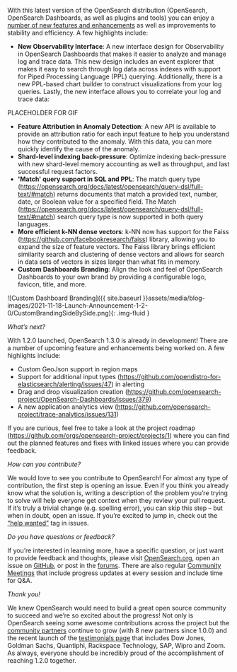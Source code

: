 With this latest version of the OpenSearch distribution (OpenSearch, OpenSearch Dashboards, as well as plugins and tools) you can enjoy a [number of new features and enhancements](http://www.example.com/release-notes-1.2.0) as well as improvements to stability and efficiency. A few highlights include:

* **New Observability Interface**: A new interface design for Observability in OpenSearch Dashboards that makes it easier to analyze and manage log and trace data. This new design includes an event explorer that makes it easy to search through log data across indexes with support for Piped Processing Language (PPL) querying. Additionally, there is a new PPL-based chart builder to construct visualizations from your log queries. Lastly, the new interface allows you to correlate your log and trace data:

PLACEHOLDER FOR GIF

* **Feature Attribution in Anomaly Detection**: A new API is available to provide an attribution ratio for each input feature to help you understand how they contributed to the anomaly. With this data, you can more quickly identify the cause of the anomaly.
* **Shard-level indexing back-pressure**: Optimize indexing back-pressure with new shard-level memory accounting as well as throughput, and last successful request factors.
* **'Match' query support in SQL and PPL**:  The match query type (https://opensearch.org/docs/latest/opensearch/query-dsl/full-text/#match) returns documents that match a provided text, number, date, or Boolean value for a specified field. The Match (https://opensearch.org/docs/latest/opensearch/query-dsl/full-text/#match) search query type is now supported in both query languages.
* **More efficient k-NN dense vectors**: k-NN now has support for the Faiss (https://github.com/facebookresearch/faiss) library, allowing you to expand the size of feature vectors. The Faiss library brings efficient similarity search and clustering of dense vectors and allows for search in data sets of vectors in sizes larger than what fits in memory. 
* **Custom Dashboards Branding**: Align the look and feel of OpenSearch Dashboards to your own brand by providing a configurable logo, favicon, title, and more. 

![Custom Dashboard Branding]({{ site.baseurl }}assets/media/blog-images/2021-11-18-Launch-Announcement-1-2-0/CustomBrandingSideBySide.png){: .img-fluid }

*What’s next?*

With 1.2.0 launched, OpenSearch 1.3.0 is already in development! There are a number of upcoming feature and enhancements being worked on. A few highlights include:

* Custom GeoJson support in region maps
* Support for additional input types (https://github.com/opendistro-for-elasticsearch/alerting/issues/47) in alerting
* Drag and drop visualization creation (https://github.com/opensearch-project/OpenSearch-Dashboards/issues/379) 
* A new application analytics view (https://github.com/opensearch-project/trace-analytics/issues/131)

If you are curious, feel free to take a look at the project roadmap (https://github.com/orgs/opensearch-project/projects/1) where you can find out the planned features and fixes with linked issues where you can provide feedback. 

*How can you contribute?*

We would love to see you contribute to OpenSearch! For almost any type of contribution, the first step is opening an issue. Even if you think you already know what the solution is, writing a description of the problem you’re trying to solve will help everyone get context when they review your pull request. If it’s truly a trivial change (e.g. spelling error), you can skip this step – but when in doubt, open an issue. If you’re excited to jump in, check out the [“help wanted”](https://github.com/opensearch-project/OpenSearch/issues?q=is%3Aissue+is%3Aopen+label%3A%22help+wanted%22) tag in issues.

*Do you have questions or feedback?*

If you’re interested in learning more, have a specific question, or just want to provide feedback and thoughts, please visit [OpenSearch.org](https://opensearch.org/), open an issue on [GitHub](https://github.com/opensearch-project/OpenSearch/issues), or post in the [forums](https://discuss.opendistrocommunity.dev/). There are also regular [Community Meetings](https://opensearch.org/events/) that include progress updates at every session and include time for Q&A.

*Thank you!*

We knew OpenSearch would need to build a great open source community to succeed and we’re so excited about the progress! Not only is OpenSearch seeing some awesome contributions across the project but the [community partners](https://opensearch.org/partners/) continue to grow (with 8 new partners since 1.0.0) and the recent launch of the [testimonials page](https://opensearch.org/testimonials/) that includes Dow Jones, Goldman Sachs, Quantiphi, Rackspace Technology, SAP, Wipro and Zoom. As always, everyone should be incredibly proud of the accomplishment of reaching 1.2.0 together.
